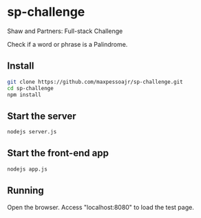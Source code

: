 # sp-challenge
Shaw and Partners: Full-stack Challenge

Check if a word or phrase is a Palindrome.

## Install
```bash
git clone https://github.com/maxpessoajr/sp-challenge.git
cd sp-challenge
npm install
```

## Start the server
```bash
nodejs server.js
```

## Start the front-end app
```bash
nodejs app.js
```

## Running
Open the browser.
Access "localhost:8080" to load the test page.
